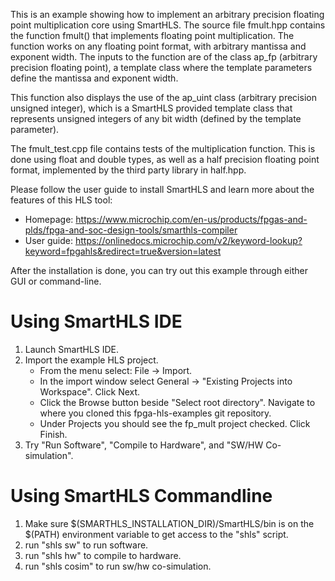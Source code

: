 This is an example showing how to implement an arbitrary precision floating point
multiplication core using SmartHLS. The source file fmult.hpp contains the
function fmult() that implements floating point multiplication. The function
works on any floating point format, with arbitrary mantissa and exponent width.
The inputs to the function are of the class ap_fp (arbitrary precision floating
point), a template class where the template parameters define the mantissa and
exponent width.

This function also displays the use of the ap_uint class (arbitrary precision
unsigned integer), which is a SmartHLS provided template class that represents
unsigned integers of any bit width (defined by the template parameter).

The fmult_test.cpp file contains tests of the multiplication function. This is
done using float and double types, as well as a half precision floating point
format, implemented by the third party library in half.hpp.

Please follow the user guide to install SmartHLS and learn more about the features of this HLS tool:
 - Homepage: https://www.microchip.com/en-us/products/fpgas-and-plds/fpga-and-soc-design-tools/smarthls-compiler
 - User guide: https://onlinedocs.microchip.com/v2/keyword-lookup?keyword=fpgahls&redirect=true&version=latest 

After the installation is done, you can try out this example through either GUI
or command-line. 

# Using SmartHLS IDE
1. Launch SmartHLS IDE.
2. Import the example HLS project.
   * From the menu select: File -> Import.
   * In the import window select General -> "Existing Projects into Workspace". Click Next.
   * Click the Browse button beside "Select root directory". Navigate to where you cloned this fpga-hls-examples git repository.
   * Under Projects you should see the fp_mult project checked. Click Finish.
3. Try "Run Software", "Compile to Hardware", and "SW/HW Co-simulation".

# Using SmartHLS Commandline
1. Make sure $(SMARTHLS_INSTALLATION_DIR)/SmartHLS/bin is on the $(PATH) environment variable to get access to the "shls" script.
2. run "shls sw" to run software.
3. run "shls hw" to compile to hardware.
4. run "shls cosim" to run sw/hw co-simulation.

